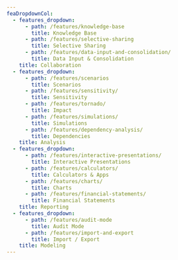 ```yaml
---
feaDropdownCol:
  - features_dropdown:
      - path: /features/knowledge-base
        title: Knowledge Base
      - path: /features/selective-sharing
        title: Selective Sharing
      - path: /features/data-input-and-consolidation/
        title: Data Input & Consolidation
    title: Collaboration
  - features_dropdown:
      - path: /features/scenarios
        title: Scenarios
      - path: /features/sensitivity/
        title: Sensitivity
      - path: /features/tornado/
        title: Impact
      - path: /features/simulations/
        title: Simulations
      - path: /features/dependency-analysis/
        title: Dependencies
    title: Analysis
  - features_dropdown:
      - path: /features/interactive-presentations/
        title: Interactive Presentations
      - path: /features/calculators/
        title: Calculators & Apps
      - path: /features/charts/
        title: Charts
      - path: /features/financial-statements/
        title: Financial Statements
    title: Reporting
  - features_dropdown:
      - path: /features/audit-mode
        title: Audit Mode
      - path: /features/import-and-export
        title: Import / Export
    title: Modeling
---
```


